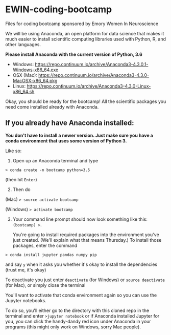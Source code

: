 # EWIN-coding-bootcamp
Files for coding bootcamp sponsored by Emory Women In Neuroscience

We will be using Anaconda, an open platform for data science that makes it much easier to install scientific computing libraries used with Python, R, and other languages.

**Please install Anaconda with the current version of Python, 3.6**
* Windows: https://repo.continuum.io/archive/Anaconda3-4.3.0.1-Windows-x86_64.exe
* OSX (Mac): https://repo.continuum.io/archive/Anaconda3-4.3.0-MacOSX-x86_64.pkg
* Linux: https://repo.continuum.io/archive/Anaconda3-4.3.0-Linux-x86_64.sh

Okay, you should be ready for the bootcamp! All the scientific packages you need come installed already with Anaconda.

## If you already have Anaconda installed:
**You don't have to install a newer version. Just make sure you have a conda environment that uses some version of Python 3.**

Like so:

1. Open up an Anaconda terminal and type

  `> conda create -n bootcamp python=3.5`

  (then hit `Enter`)
  
2. Then do

  (Mac)
  `> source activate bootcamp`

  (Windows)
  `> activate bootcamp`

3. Your command line prompt should now look something like this:
  `(bootcamp) >`.
  
   You're going to install required packages into the environment you've just created. (We'll explain what that means Thursday.)
   To install those packages, enter the command 

  `> conda install jupyter pandas numpy pip`

  and say `y` when it asks you whether it's okay to install the dependencies (trust me, it's okay)

To deactivate you just enter `deactivate` (for Windows) or `source deactivate` (for Mac), or simply close the terminal

You'll want to activate that conda environment again so you can use the Jupyter notebooks.

To do so, you'll either go to the directory with this cloned repo in the terminal and enter `>jupyter notebook` or if Anaconda installed Jupyter for you, you can click the handy-dandy red icon under Anaconda in your programs (this might only work on Windows, sorry Mac people).
